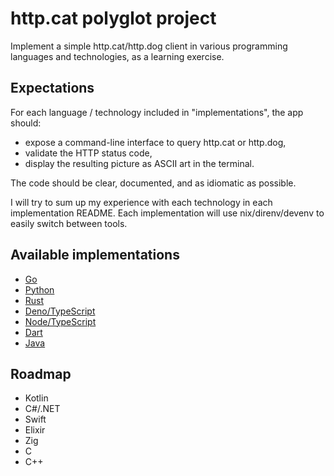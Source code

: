 # http.cat polyglot project

Implement a simple http.cat/http.dog client in various programming languages and technologies, as a learning exercise.

## Expectations

For each language / technology included in "implementations", the app should:

- expose a command-line interface to query http.cat or http.dog,
- validate the HTTP status code,
- display the resulting picture as ASCII art in the terminal.

The code should be clear, documented, and as idiomatic as possible.

I will try to sum up my experience with each technology in each implementation README.
Each implementation will use nix/direnv/devenv to easily switch between tools.

## Available implementations

- [Go](./implementations/httpcat-go/)
- [Python](./implementations/httpcat-python/)
- [Rust](./implementations/httpcat-rust/)
- [Deno/TypeScript](./implementations/httpcat-deno/)
- [Node/TypeScript](./implementations/httpcat-node/)
- [Dart](./implementations/httpcat-dart/)
- [Java](./implementations/httpcat-java/)

## Roadmap

- Kotlin
- C#/.NET
- Swift
- Elixir
- Zig
- C
- C++